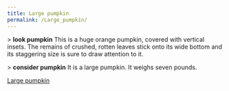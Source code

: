 ```yaml
---
title: Large pumpkin
permalink: /Large_pumpkin/
---
```


\> **look pumpkin** This is a huge orange pumpkin, covered with vertical
insets. The remains of crushed, rotten leaves stick onto its wide bottom
and its staggering size is sure to draw attention to it.

\> **consider pumpkin** It is a large pumpkin. It weighs seven pounds.

[Large pumpkin](Category:_Consumables "wikilink")